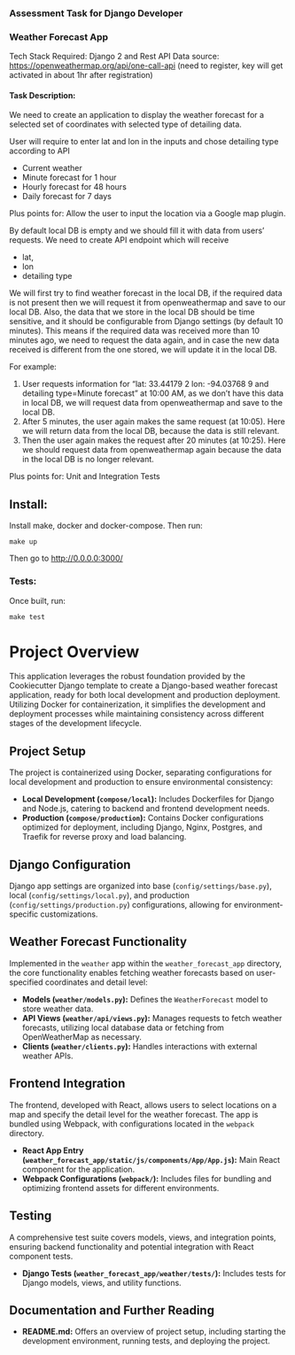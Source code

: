 
### Assessment Task for Django Developer
### Weather Forecast App

Tech Stack Required: Django 2 and Rest API
Data source: https://openweathermap.org/api/one-call-api (need to register, key will get
activated in about 1hr after registration)

#### Task Description:
We need to create an application to display the weather forecast for a selected set of
coordinates with selected type of detailing data.

User will require to enter lat and lon in the inputs and chose detailing type according to API
- Current weather
- Minute forecast for 1 hour
- Hourly forecast for 48 hours
- Daily forecast for 7 days

Plus points for: Allow the user to input the location via a Google map plugin.

By default local DB is empty and we should fill it with data from users’ requests.
We need to create API endpoint which will receive
- lat,
- lon
- detailing type

We will first try to find weather forecast in the local DB, if the required data is not present
then we will request it from openweathermap and save to our local DB.
Also, the data that we store in the local DB should be time sensitive, and it should be
configurable from Django settings (by default 10 minutes). This means if the required data
was received more than 10 minutes ago, we need to request the data again, and in case the
new data received is different from the one stored, we will update it in the local DB.

For example:

1. User requests information for “lat: 33.44179 2 lon: -94.03768 9 and detailing type=Minute
    forecast” at 10:00 AM, as we don’t have this data in local DB, we will request data from
    openweathermap and save to the local DB.
2. After 5 minutes, the user again makes the same request (at 10:05). Here we will return
    data from the local DB, because the data is still relevant.
3. Then the user again makes the request after 20 minutes (at 10:25). Here we should
    request data from openweathermap again because the data in the local DB is no longer
    relevant.


Plus points for: Unit and Integration Tests


## Install:
Install make, docker and docker-compose. Then run:
```console
make up
```
Then go to http://0.0.0.0:3000/

### Tests:
Once built, run:
```console
make test
```


# Project Overview

This application leverages the robust foundation provided by the Cookiecutter Django template to create a Django-based weather forecast application, ready for both local development and production deployment. Utilizing Docker for containerization, it simplifies the development and deployment processes while maintaining consistency across different stages of the development lifecycle.

## Project Setup

The project is containerized using Docker, separating configurations for local development and production to ensure environmental consistency:

- **Local Development (`compose/local`):** Includes Dockerfiles for Django and Node.js, catering to backend and frontend development needs.
- **Production (`compose/production`):** Contains Docker configurations optimized for deployment, including Django, Nginx, Postgres, and Traefik for reverse proxy and load balancing.

## Django Configuration

Django app settings are organized into base (`config/settings/base.py`), local (`config/settings/local.py`), and production (`config/settings/production.py`) configurations, allowing for environment-specific customizations.

## Weather Forecast Functionality

Implemented in the `weather` app within the `weather_forecast_app` directory, the core functionality enables fetching weather forecasts based on user-specified coordinates and detail level:

- **Models (`weather/models.py`):** Defines the `WeatherForecast` model to store weather data.
- **API Views (`weather/api/views.py`):** Manages requests to fetch weather forecasts, utilizing local database data or fetching from OpenWeatherMap as necessary.
- **Clients (`weather/clients.py`):** Handles interactions with external weather APIs.

## Frontend Integration

The frontend, developed with React, allows users to select locations on a map and specify the detail level for the weather forecast. The app is bundled using Webpack, with configurations located in the `webpack` directory.

- **React App Entry (`weather_forecast_app/static/js/components/App/App.js`):** Main React component for the application.
- **Webpack Configurations (`webpack/`):** Includes files for bundling and optimizing frontend assets for different environments.

## Testing

A comprehensive test suite covers models, views, and integration points, ensuring backend functionality and potential integration with React component tests.

- **Django Tests (`weather_forecast_app/weather/tests/`):** Includes tests for Django models, views, and utility functions.

## Documentation and Further Reading

- **README.md:** Offers an overview of project setup, including starting the development environment, running tests, and deploying the project.

 
